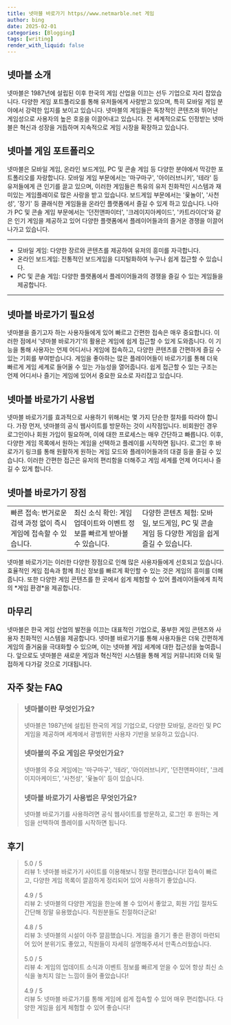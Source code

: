 ```yaml
---
title: 넷마블 바로가기 https//www.netmarble.net 게임
author: bing
date: 2025-02-01
categories: [Blogging]
tags: [writing]
render_with_liquid: false
---
```



<h2 id='넷마블 소개'>넷마블 소개</h2>

<p>넷마블은 1987년에 설립된 이후 한국의 게임 산업을 이끄는 선두 기업으로 자리 잡았습니다. 다양한 게임 포트폴리오를 통해 유저들에게 사랑받고 있으며, 특히 모바일 게임 분야에서 강력한 입지를 보이고 있습니다. 넷마블의 게임들은 독창적인 콘텐츠와 뛰어난 게임성으로 사용자의 높은 호응을 이끌어내고 있습니다. 전 세계적으로도 인정받는 넷마블은 혁신과 성장을 거듭하며 지속적으로 게임 시장을 확장하고 있습니다.</p>

<h2 id='넷마블 게임 포트폴리오'>넷마블 게임 포트폴리오</h2>

<p>넷마블은 모바일 게임, 온라인 보드게임, PC 및 콘솔 게임 등 다양한 분야에서 막강한 포트폴리오를 자랑합니다. 모바일 게임 부문에서는 '마구마구', '아이러브니키', '테라' 등 유저들에게 큰 인기를 끌고 있으며, 이러한 게임들은 특유의 유저 친화적인 시스템과 재미있는 게임플레이로 많은 사랑을 받고 있습니다. 보드게임 부문에서는 '윷놀이', '사천성', '장기' 등 클래식한 게임들을 온라인 플랫폼에서 즐길 수 있게 하고 있습니다. 나아가 PC 및 콘솔 게임 부문에서는 '던전앤파이터', '크레이지아케이드', '카트라이더'와 같은 인기 게임을 제공하고 있어 다양한 플랫폼에서 플레이어들과의 즐거운 경쟁을 이끌어나가고 있습니다.</p>

<hr />

<ul>
    <li>모바일 게임: 다양한 장르와 콘텐츠를 제공하여 유저의 흥미를 자극합니다.</li>
    <li>온라인 보드게임: 전통적인 보드게임을 디지털화하여 누구나 쉽게 접근할 수 있습니다.</li>
    <li>PC 및 콘솔 게임: 다양한 플랫폼에서 플레이어들과의 경쟁을 즐길 수 있는 게임들을 제공합니다.</li>
</ul>

<hr />

<h2 id='넷마블 바로가기 필요성'>넷마블 바로가기 필요성</h2>

<p>넷마블을 즐기고자 하는 사용자들에게 있어 빠르고 간편한 접속은 매우 중요합니다. 이러한 점에서 '넷마블 바로가기'의 활용은 게임에 쉽게 접근할 수 있게 도와줍니다. 이 기능을 통해 사용자는 언제 어디서나 게임에 접속하고, 다양한 콘텐츠를 간편하게 즐길 수 있는 기회를 부여받습니다. 게임을 좋아하는 많은 플레이어들이 바로가기를 통해 더욱 빠르게 게임 세계로 들어올 수 있는 가능성을 열어줍니다. 쉽게 접근할 수 있는 구조는 언제 어디서나 즐기는 게임에 있어서 중요한 요소로 자리잡고 있습니다.</p>

<h2 id='넷마블 바로가기 사용법'>넷마블 바로가기 사용법</h2>

<p>넷마블 바로가기를 효과적으로 사용하기 위해서는 몇 가지 단순한 절차를 따라야 합니다. 가장 먼저, 넷마블의 공식 웹사이트를 방문하는 것이 시작점입니다. 비회원인 경우 로그인이나 회원 가입이 필요하며, 이에 대한 프로세스는 매우 간단하고 빠릅니다. 이후, 다양한 게임 목록에서 원하는 게임을 선택하고 플레이를 시작하면 됩니다. 로그인 후 바로가기 링크를 통해 원활하게 원하는 게임 모드와 플레이어들과의 대결 등을 즐길 수 있습니다. 이러한 간편한 접근은 유저의 편리함을 더해주고 게임 세계를 언제 어디서나 즐길 수 있게 합니다.</p>

<h2 id='넷마블 바로가기 장점'>넷마블 바로가기 장점</h2>

<table>
    <tr>
        <td>빠른 접속: 번거로운 검색 과정 없이 즉시 게임에 접속할 수 있습니다.</td>
        <td>최신 소식 확인: 게임 업데이트와 이벤트 정보를 빠르게 받아볼 수 있습니다.</td>
        <td>다양한 콘텐츠 체험: 모바일, 보드게임, PC 및 콘솔 게임 등 다양한 게임을 쉽게 즐길 수 있습니다.</td>
    </tr>
</table>

<p>넷마블 바로가기는 이러한 다양한 장점으로 인해 많은 사용자들에게 선호되고 있습니다. 효율적인 게임 접속과 함께 최신 정보를 빠르게 확인할 수 있는 것은 게임의 흥미를 더해줍니다. 또한 다양한 게임 콘텐츠를 한 곳에서 쉽게 체험할 수 있어 플레이어들에게 최적의 *게임 환경*을 제공합니다.</p>

<h2 id='마무리'>마무리</h2>

<p>넷마블은 한국 게임 산업의 발전을 이끄는 대표적인 기업으로, 풍부한 게임 콘텐츠와 사용자 친화적인 시스템을 제공합니다. 넷마블 바로가기를 통해 사용자들은 더욱 간편하게 게임의 즐거움을 극대화할 수 있으며, 이는 넷마블 게임 세계에 대한 접근성을 높여줍니다. 앞으로도 넷마블은 새로운 게임과 혁신적인 시스템을 통해 게임 커뮤니티와 더욱 밀접하게 다가갈 것으로 기대됩니다.</p>


<h2 id='자주_찾는_FAQ'>자주 찾는 FAQ</h2>
<div itemscope="" itemtype="https://schema.org/FAQPage"> 
<blockquote> 
<div itemscope="" itemprop="mainEntity" itemtype="https://schema.org/Question"> 
<h3 itemprop="name">넷마블이란 무엇인가요?</h3> 
<div itemscope="" itemprop="acceptedAnswer" itemtype="https://schema.org/Answer"> 
<span itemprop="text"> 
<p>넷마블은 1987년에 설립된 한국의 게임 기업으로, 다양한 모바일, 온라인 및 PC 게임을 제공하며 세계에서 광범위한 사용자 기반을 보유하고 있습니다.</p> 
</span> 
</div> 
</div> 

<div itemscope="" itemprop="mainEntity" itemtype="https://schema.org/Question"> 
<h3 itemprop="name">넷마블의 주요 게임은 무엇인가요?</h3> 
<div itemscope="" itemprop="acceptedAnswer" itemtype="https://schema.org/Answer"> 
<span itemprop="text"> 
<p>넷마블의 주요 게임에는 '마구마구', '테라', '아이러브니키', '던전앤파이터', '크레이지아케이드', '사천성', '윷놀이' 등이 있습니다.</p> 
</span> 
</div> 
</div> 

<div itemscope="" itemprop="mainEntity" itemtype="https://schema.org/Question"> 
<h3 itemprop="name">넷마블 바로가기 사용법은 무엇인가요?</h3> 
<div itemscope="" itemprop="acceptedAnswer" itemtype="https://schema.org/Answer"> 
<span itemprop="text"> 
<p>넷마블 바로가기를 사용하려면 공식 웹사이트를 방문하고, 로그인 후 원하는 게임을 선택하여 플레이를 시작하면 됩니다.</p> 
</span> 
</div> 
</div> 
</blockquote> 
</div>
<h2 id='후기'>후기</h2>
<div itemscope itemtype="https://schema.org/Product">
  <blockquote>
  <div itemprop="review" itemscope itemtype="https://schema.org/Review">
      <div itemprop="reviewRating" itemscope itemtype="https://schema.org/Rating"> <span itemprop="ratingValue">5.0</span> / <span itemprop="bestRating">5</span> </div>
      <span itemprop="reviewBody">리뷰 1: 넷마블 바로가기 사이트를 이용해보니 정말 편리했습니다! 접속이 빠르고, 다양한 게임 목록이 깔끔하게 정리되어 있어 사용하기 좋았습니다.</span>
  </div>
  <br>
  <div itemprop="review" itemscope itemtype="https://schema.org/Review">
      <div itemprop="reviewRating" itemscope itemtype="https://schema.org/Rating"> <span itemprop="ratingValue">4.9</span> / <span itemprop="bestRating">5</span> </div>
      <span itemprop="reviewBody">리뷰 2: 넷마블의 다양한 게임을 한눈에 볼 수 있어서 좋았고, 회원 가입 절차도 간단해 정말 유용했습니다. 직원분들도 친절하더군요!</span>
  </div>
  <br>
  <div itemprop="review" itemscope itemtype="https://schema.org/Review">
      <div itemprop="reviewRating" itemscope itemtype="https://schema.org/Rating"> <span itemprop="ratingValue">4.8</span> / <span itemprop="bestRating">5</span> </div>
      <span itemprop="reviewBody">리뷰 3: 넷마블의 시설이 아주 깔끔했습니다. 게임을 즐기기 좋은 환경이 마련되어 있어 분위기도 좋았고, 직원들이 자세히 설명해주셔서 만족스러웠습니다.</span>
  </div>
  <br>
  <div itemprop="review" itemscope itemtype="https://schema.org/Review">
      <div itemprop="reviewRating" itemscope itemtype="https://schema.org/Rating"> <span itemprop="ratingValue">5.0</span> / <span itemprop="bestRating">5</span> </div>
      <span itemprop="reviewBody">리뷰 4: 게임의 업데이트 소식과 이벤트 정보를 빠르게 얻을 수 있어 항상 최신 소식을 놓치지 않는 느낌이 들어 좋았습니다!</span>
  </div>
  <br>
  <div itemprop="review" itemscope itemtype="https://schema.org/Review">
      <div itemprop="reviewRating" itemscope itemtype="https://schema.org/Rating"> <span itemprop="ratingValue">4.9</span> / <span itemprop="bestRating">5</span> </div>
      <span itemprop="reviewBody">리뷰 5: 넷마블 바로가기를 통해 게임에 쉽게 접속할 수 있어 매우 편리합니다. 다양한 게임을 쉽게 체험할 수 있어 좋습니다!</span>
  </div>
  <br>
  </blockquote>
</div>
